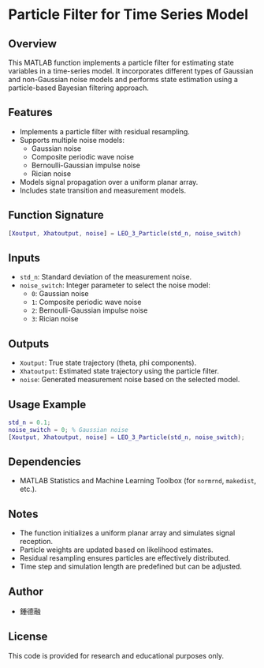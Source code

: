 # Particle Filter for Time Series Model

## Overview
This MATLAB function implements a particle filter for estimating state variables in a time-series model. It incorporates different types of Gaussian and non-Gaussian noise models and performs state estimation using a particle-based Bayesian filtering approach.

## Features
- Implements a particle filter with residual resampling.
- Supports multiple noise models:
  - Gaussian noise
  - Composite periodic wave noise
  - Bernoulli-Gaussian impulse noise
  - Rician noise
- Models signal propagation over a uniform planar array.
- Includes state transition and measurement models.

## Function Signature
```matlab
[Xoutput, Xhatoutput, noise] = LEO_3_Particle(std_n, noise_switch)
```

## Inputs
- `std_n`: Standard deviation of the measurement noise.
- `noise_switch`: Integer parameter to select the noise model:
  - `0`: Gaussian noise
  - `1`: Composite periodic wave noise
  - `2`: Bernoulli-Gaussian impulse noise
  - `3`: Rician noise

## Outputs
- `Xoutput`: True state trajectory (theta, phi components).
- `Xhatoutput`: Estimated state trajectory using the particle filter.
- `noise`: Generated measurement noise based on the selected model.

## Usage Example
```matlab
std_n = 0.1;
noise_switch = 0; % Gaussian noise
[Xoutput, Xhatoutput, noise] = LEO_3_Particle(std_n, noise_switch);
```

## Dependencies
- MATLAB Statistics and Machine Learning Toolbox (for `normrnd`, `makedist`, etc.).

## Notes
- The function initializes a uniform planar array and simulates signal reception.
- Particle weights are updated based on likelihood estimates.
- Residual resampling ensures particles are effectively distributed.
- Time step and simulation length are predefined but can be adjusted.

## Author
- 鍾德融

## License
This code is provided for research and educational purposes only.

